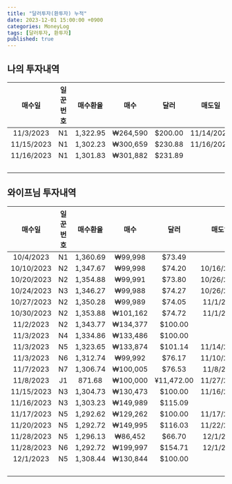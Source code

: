 ```yaml
---
title: "달러투자(환투자) 누적"
date: 2023-12-01 15:00:00 +0900
categories: MoneyLog
tags: [달러투자, 환투자]
published: true
---
```

## 나의 투자내역

|   매수일   | 일꾼번호 | 매수환율 |   매수   |   달러   |   매도일   | 매도환율 |    매도   |  수익금 | 수익률 |
|:----------:|:--------:|:--------:|:--------:|:--------:|:----------:|:--------:|:---------:|:-------:|:------:|
|  11/3/2023 |    N1    | 1,322.95 | ₩264,590 | $200.00  | 11/14/2023 | 1,326.23 | ₩265,246  | ₩656    | 0.248% |
| 11/15/2023 |    N1    | 1,302.23 | ₩300,659 | $230.88  | 11/16/2023 | 1,307.55 | ₩301,887  | ₩1,228  | 0.408% |
| 11/16/2023 |    N1    | 1,301.83 | ₩301,882 | $231.89  |            |          |           |         |        |
|            |          |          |          |          |            |          |           | ₩1,884  | 0.333% |

## 와이프님 투자내역

|   매수일   | 일꾼번호 | 매수환율 |   매수   |     달러    |   매도일   | 매도환율 |    매도   | 수익금 | 수익률 |
|:----------:|:--------:|:--------:|:--------:|:-----------:|:----------:|:--------:|:---------:|:------:|:------:|
|  10/4/2023 |    N1    | 1,360.69 |  ₩99,998 |     $73.49  |            |          |           |        | 0.000% |
| 10/10/2023 |    N2    | 1,347.67 |  ₩99,998 |     $74.20  | 10/16/2023 | 1,352.91 | ₩100,385  |   ₩387 | 0.387% |
| 10/20/2023 |    N2    | 1,354.88 |  ₩99,991 |     $73.80  | 10/26/2023 | 1,357.90 | ₩100,213  |   ₩222 | 0.222% |
| 10/24/2023 |    N3    | 1,346.27 |  ₩99,988 |     $74.27  | 10/26/2023 | 1,353.71 | ₩100,540  |   ₩552 | 0.552% |
| 10/27/2023 |    N2    | 1,350.28 |  ₩99,989 |     $74.05  |  11/1/2023 | 1,355.01 | ₩100,338  |   ₩349 | 0.349% |
| 10/30/2023 |    N2    | 1,353.88 | ₩101,162 |     $74.72  |  11/1/2023 | 1,356.90 | ₩101,387  |   ₩225 | 0.222% |
|  11/2/2023 |    N2    | 1,343.77 | ₩134,377 |    $100.00  |            |          |           |        |        |
|  11/3/2023 |    N4    | 1,334.86 | ₩133,486 |    $100.00  |            |          |           |        |        |
|  11/3/2023 |    N5    | 1,323.65 | ₩133,874 |    $101.14  | 11/14/2023 | 1,327.73 | ₩134,286  |   ₩412 | 0.308% |
|  11/3/2023 |    N6    | 1,312.74 |  ₩99,992 |     $76.17  | 11/10/2023 | 1,316.74 | ₩100,296  |   ₩304 | 0.304% |
|  11/7/2023 |    N7    | 1,306.74 | ₩100,005 |     $76.53  |  11/8/2023 | 1,310.75 | ₩100,311  |   ₩306 | 0.306% |
|  11/8/2023 |    J1    |   871.68 | ₩100,000 | ¥11,472.00  | 11/27/2023 | 874.57   | ₩100,330  |   ₩330 | 0.330% |
| 11/15/2023 |    N3    | 1,304.73 | ₩130,473 |    $100.00  | 11/16/2023 | 1,307.75 | ₩130,775  |   ₩302 | 0.231% |
| 11/16/2023 |    N3    | 1,303.23 | ₩149,989 |    $115.09  |            |          |           |        |        |
| 11/17/2023 |    N5    | 1,292.62 | ₩129,262 |    $100.00  | 11/17/2023 | 1296.26  | ₩129,626  |   ₩364 | 0.282% |
| 11/20/2023 |    N5    | 1,292.72 | ₩149,995 |    $116.03  | 11/22/2023 | 1297.46  | ₩150,544  |   ₩549 | 0.366% |
| 11/28/2023 |    N5    | 1,296.13 |  ₩86,452 |     $66.70  |  12/1/2023 | 1303.36  | ₩86,934   |   ₩482 | 0.558% |
| 11/28/2023 |    N6    | 1,292.72 | ₩199,997 |    $154.71  |  12/1/2023 | 1298.76  | ₩200,931  |   ₩934 | 0.467% |
|  12/1/2023 |    N5    | 1,308.44 | ₩130,844 |    $100.00  |            |          |           |        |        |
|            |          |          |          |             |            |          |           | ₩5,718 | 0.351% |
